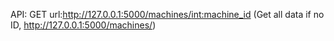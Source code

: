 API:
    GET url:http://127.0.0.1:5000/machines/<int:machine_id>
    (Get all data if no ID, http://127.0.0.1:5000/machines/)
    
